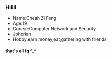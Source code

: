 ### Hiiiii
* Name:Cheah Zi Feng
* Age:19
* Course:Computer Network and Security
* Johorian
* Hobby:earn money,eat,gathering with friends
#### that's all tq ^_^
